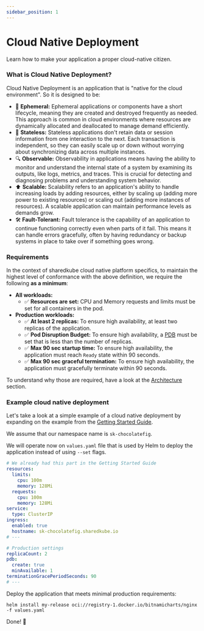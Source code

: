 ```yaml
---
sidebar_position: 1
---
```


# Cloud Native Deployment

Learn how to make your application a proper cloud-native citizen.

### What is Cloud Native Deployment?

Cloud Native Deployment is an application that is "native for the cloud environment". So it is
designed to be:
- 💨 **Ephemeral:** Ephemeral applications or components have a short lifecycle, meaning they are 
created and destroyed frequently as needed. This approach is common in cloud environments where
resources are dynamically allocated and deallocated to manage demand efficiently.
- 🔄 **Stateless:** Stateless applications don't retain data or session information from one
interaction to the next. Each transaction is independent, so they can easily scale up or down 
without worrying about synchronizing data across multiple instances.
- 🔍 **Observable:** Observability in applications means having the ability to monitor and understand
the internal state of a system by examining its outputs, like logs, metrics, and traces. This is
crucial for detecting and diagnosing problems and understanding system behavior.
- ⬆️ **Scalable:** Scalability refers to an application's ability to handle increasing loads by adding
resources, either by scaling up (adding more power to existing resources) or scaling out (adding
more instances of resources). A scalable application can maintain performance levels as demands grow.
- 🛠️ **Fault-Tolerant:** Fault tolerance is the capability of an application to continue functioning
correctly even when parts of it fail. This means it can handle errors gracefully, often by having
redundancy or backup systems in place to take over if something goes wrong.

### Requirements

In the context of sharedkube cloud native platform specifics, to maintain the highest level of
conformance with the above definition, we require the following **as a minimum**:
- **All workloads:**
  - ✅ **Resources are set:** CPU and Memory requests and limits must be set for all containers in the pod.
- **Production workloads:**
  - ✅ **At least 2 replicas:** To ensure high availability, at least two replicas of the application.
  - ✅ **Pod Disruption Budget:** To ensure high availability, a [PDB](https://kubernetes.io/docs/tasks/run-application/configure-pdb/)
must be set that is less than the number of replicas.
  - ✅ **Max 90 sec startup time:** To ensure high availability, the application must reach `Ready` state 
within 90 seconds.
  - ✅ **Max 90 sec graceful termination:** To ensure high availability, the application must gracefully
terminate within 90 seconds.

To understand why those are required, have a look at the [Architecture](../architecture) section.

### Example cloud native deployment

Let's take a look at a simple example of a cloud native deployment by expanding on the example from
the [Getting Started Guide](../getting-started).

We assume that our namespace name is `sk-chocolatefig`.

We will operate now on `values.yaml` file that is used by Helm to deploy the application instead
of using `--set` flags.

```yaml title="values.yaml"
# We already had this part in the Getting Started Guide
resources:
  limits:
    cpu: 100m
    memory: 128Mi
  requests:
    cpu: 100m
    memory: 128Mi
service:
  type: ClusterIP
ingress:
  enabled: true
  hostname: sk-chocolatefig.sharedkube.io
# ---

# Production settings
replicaCount: 2
pdb:
  create: true
  minAvailable: 1
terminationGracePeriodSeconds: 90
# ---
```

Deploy the application that meets minimal production requirements:
```shell
helm install my-release oci://registry-1.docker.io/bitnamicharts/nginx -f values.yaml
```

Done! 🎉
